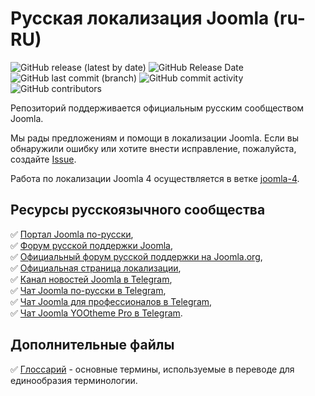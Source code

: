 # Русская локализация Joomla (ru-RU)
![GitHub release (latest by date)](https://img.shields.io/github/v/release/JPathRu/localisation?color=blue&style=flat-square) ![GitHub Release Date](https://img.shields.io/github/release-date/JPathRu/localisation?color=success&style=flat-square) ![GitHub last commit (branch)](https://img.shields.io/github/last-commit/JPathRu/localisation/joomla-4?color=critical&style=flat-square) ![GitHub commit activity](https://img.shields.io/github/commit-activity/m/JPathRu/localisation?color=critical&style=flat-square) ![GitHub contributors](https://img.shields.io/github/contributors/JPathRu/localisation?color=blue&style=flat-square)

Репозиторий поддерживается официальным русским сообществом Joomla.

Мы рады предложениям и помощи в локализации Joomla. Если вы обнаружили ошибку или хотите внести исправление, пожалуйста, создайте [Issue](https://github.com/JPathRu/localisation/issues/new).

Работа по локализации Joomla 4 осуществляется в ветке [joomla-4](https://github.com/JPathRu/localisation/tree/joomla-4).

## Ресурсы русскоязычного сообщества
:white_check_mark: [Портал Joomla по-русски](https://joomlaportal.ru),  
:white_check_mark: [Форум русской поддержки Joomla](https://joomlaforum.ru),  
:white_check_mark: [Официальный форум русской поддержки на Joomla.org](https://forum.joomla.org/viewforum.php?f=26),  
:white_check_mark: [Официальная страница локализации](https://joomlaportal.ru/russian-joomla),  
:white_check_mark: [Канал новостей Joomla в Telegram](https://t.me/joomlafeed),  
:white_check_mark: [Чат Joomla по-русски в Telegram](https://t.me/joomlaru),  
:white_check_mark: [Чат Joomla для профессионалов в Telegram](https://t.me/projoomla),  
:white_check_mark: [Чат Joomla YOOtheme Pro в Telegram](https://t.me/yoothemepro_joomla).  

## Дополнительные файлы
:white_check_mark: [Глоссарий](https://github.com/JPathRu/localisation/blob/joomla-5/Glossary) - основные термины, используемые в переводе для единообразия терминологии.
